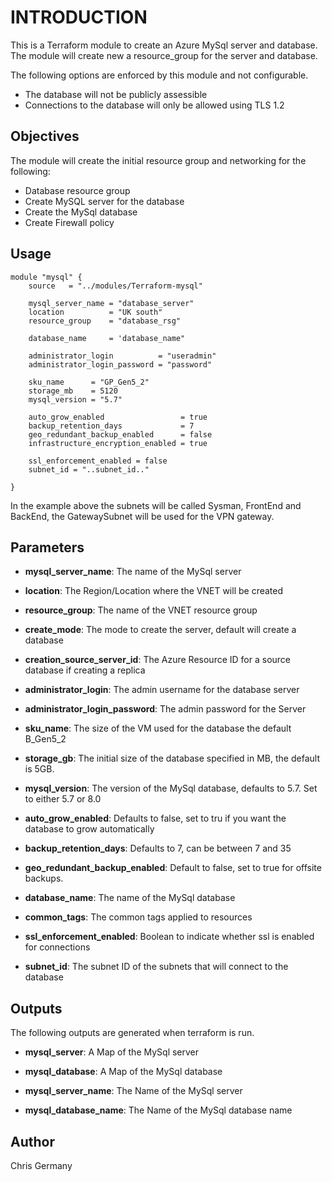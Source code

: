 # INTRODUCTION

This is a Terraform module to create an Azure MySql server and database.  The module will create new a resource_group for the server and database.

The following options are enforced by this module and not configurable.

- The database will not be publicly assessible
- Connections to the database will only be allowed using TLS 1.2

## Objectives

The module will create the initial resource group and networking for the following:

* Database resource group
* Create MySQL server for the database
* Create the MySql database
* Create Firewall policy

## Usage

```hcl
module "mysql" {
    source   = "../modules/Terraform-mysql"

    mysql_server_name = "database_server"
    location          = "UK south"
    resource_group    = "database_rsg"

    database_name     = 'database_name"

    administrator_login          = "useradmin"
    administrator_login_password = "password"

    sku_name      = "GP_Gen5_2"
    storage_mb    = 5120
    mysql_version = "5.7"

    auto_grow_enabled                 = true
    backup_retention_days             = 7
    geo_redundant_backup_enabled      = false
    infrastructure_encryption_enabled = true

    ssl_enforcement_enabled = false
    subnet_id = "..subnet_id.."
    
}
```
In the example above the subnets will be called Sysman, FrontEnd and BackEnd, the GatewaySubnet will be used for the VPN gateway. 

## Parameters

* **mysql_server_name**: The name of the MySql server

* **location**: The Region/Location where the VNET will be created

* **resource_group**: The name of the VNET resource group

* **create_mode**: The mode to create the server, default will create a database

* **creation_source_server_id**: The Azure Resource ID for a source database if creating a replica

* **administrator_login**: The admin username for the database server

* **administrator_login_password**: The admin password for the Server

* **sku_name**: The size of the VM used for the database the default B_Gen5_2

* **storage_gb**: The initial size of the database specified in MB, the default is 5GB.

* **mysql_version**: The version of the MySql database, defaults to 5.7.  Set to either 5.7 or 8.0

* **auto_grow_enabled**: Defaults to false, set to tru if you want the database to grow automatically

* **backup_retention_days**: Defaults to 7, can be between 7 and 35

* **geo_redundant_backup_enabled**: Default to false, set to true for offsite backups.

* **database_name**: The name of the MySql database

* **common_tags**: The common tags applied to resources

* **ssl_enforcement_enabled**: Boolean to indicate whether ssl is enabled for connections

* **subnet_id**: The subnet ID of the subnets that will connect to the database

## Outputs

The following outputs are generated when terraform is run.

* **mysql_server**: A Map of the MySql server 

* **mysql_database**: A Map of the MySql database 

* **mysql_server_name**: The Name of the MySql server

* **mysql_database_name**: The Name of the MySql database name

## Author

Chris Germany
